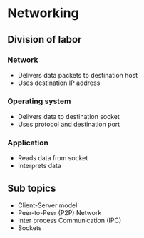 # Networking
## Division of labor
### Network
* Delivers data packets to destination host
* Uses destination IP address
### Operating system
* Delivers data to destination socket
* Uses protocol and destination port
### Application
* Reads data from socket
* Interprets data
## Sub topics
* Client-Server model
* Peer-to-Peer (P2P) Network
* Inter process Communication (IPC)
* Sockets
